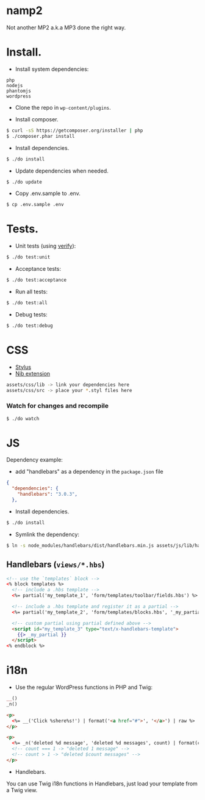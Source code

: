 # namp2

Not another MP2 a.k.a MP3 done the right way.

# Install.

- Install system dependencies:
```
php
nodejs
phantomjs
wordpress
```

- Clone the repo in `wp-content/plugins`.

- Install composer.
```sh
$ curl -sS https://getcomposer.org/installer | php
$ ./composer.phar install
```

- Install dependencies.
```sh
$ ./do install
```

- Update dependencies when needed.
```sh
$ ./do update
```

- Copy .env.sample to .env.
```sh
$ cp .env.sample .env
```

# Tests.

- Unit tests (using [verify](https://github.com/Codeception/Verify)):
```sh
$ ./do test:unit
```

- Acceptance tests:
```sh
$ ./do test:acceptance
```

- Run all tests:
```sh
$ ./do test:all
```

- Debug tests:
```sh
$ ./do test:debug
```

# CSS
- [Stylus](https://learnboost.github.io/stylus/)
- [Nib extension](http://tj.github.io/nib/)

```sh
assets/css/lib -> link your dependencies here
assets/css/src -> place your *.styl files here
```

### Watch for changes and recompile
```sh
$ ./do watch
```

# JS

Dependency example:

- add "handlebars" as a dependency in the `package.json` file
```json
{
  "dependencies": {
    "handlebars": "3.0.3",
  },
```

- Install dependencies.
```sh
$ ./do install
```

- Symlink the dependency:
```sh
$ ln -s node_modules/handlebars/dist/handlebars.min.js assets/js/lib/handlebars.min.js
```

## Handlebars (`views/*.hbs`)

```html
<!-- use the `templates` block -->
<% block templates %>
  <!-- include a .hbs template -->
  <%= partial('my_template_1', 'form/templates/toolbar/fields.hbs') %>

  <!-- include a .hbs template and register it as a partial -->
  <%= partial('my_template_2', 'form/templates/blocks.hbs', '_my_partial') %>

  <!-- custom partial using partial defined above -->
  <script id="my_template_3" type="text/x-handlebars-template">
    {{> _my_partial }}
  </script>
<% endblock %>
```

# i18n
- Use the regular WordPress functions in PHP and Twig:

```php
__()
_n()
```

```html
<p>
  <%= __('Click %shere%s!') | format('<a href="#">', '</a>') | raw %>
</p>
```

```html
<p>
  <%= _n('deleted %d message', 'deleted %d messages', count) | format(count) %>
  <!-- count === 1 -> "deleted 1 message" -->
  <!-- count > 1 -> "deleted $count messages" -->
</p>
```

- Handlebars.

You can use Twig i18n functions in Handlebars, just load your template from a Twig view.
